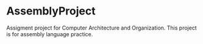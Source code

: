 # AssemblyProject
 Assigment project for Computer Architecture and Organization. This project is for assembly language practice.
